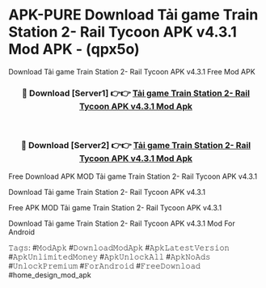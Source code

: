 # APK-PURE Download Tải game Train Station 2- Rail Tycoon APK v4.3.1 Mod APK - (qpx5o)
Download Tải game Train Station 2- Rail Tycoon APK v4.3.1 Free Mod APK

<div align="center">
<h3>🔴 Download [Server1] 👉👉 <a href="https://apk-comot.site?title=Tải_game_Train_Station_2-_Rail_Tycoon_APK_v4.3.1">Tải game Train Station 2- Rail Tycoon APK v4.3.1 Mod Apk</a></h3><br>

<h3>🔴 Download [Server2] 👉👉 <a href="https://apk-comot.site?title=Tải_game_Train_Station_2-_Rail_Tycoon_APK_v4.3.1">Tải game Train Station 2- Rail Tycoon APK v4.3.1 Mod Apk</a></h3>
</div>


Free Download APK MOD Tải game Train Station 2- Rail Tycoon APK v4.3.1

Download Tải game Train Station 2- Rail Tycoon APK v4.3.1 

Free APK MOD Tải game Train Station 2- Rail Tycoon APK v4.3.1 

Download Tải game Train Station 2- Rail Tycoon APK v4.3.1 Mod For Android

𝚃𝚊𝚐𝚜: #𝙼𝚘𝚍𝙰𝚙𝚔 #𝙳𝚘𝚠𝚗𝚕𝚘𝚊𝚍𝙼𝚘𝚍𝙰𝚙𝚔 #𝙰𝚙𝚔𝙻𝚊𝚝𝚎𝚜𝚝𝚅𝚎𝚛𝚜𝚒𝚘𝚗 #𝙰𝚙𝚔𝚄𝚗𝚕𝚒𝚖𝚒𝚝𝚎𝚍𝙼𝚘𝚗𝚎𝚢 #𝙰𝚙𝚔𝚄𝚗𝚕𝚘𝚌𝚔𝙰𝚕𝚕 #𝙰𝚙𝚔𝙽𝚘𝙰𝚍𝚜 #𝚄𝚗𝚕𝚘𝚌𝚔𝙿𝚛𝚎𝚖𝚒𝚞𝚖 #𝙵𝚘𝚛𝙰𝚗𝚍𝚛𝚘𝚒𝚍 #𝙵𝚛𝚎𝚎𝙳𝚘𝚠𝚗𝚕𝚘𝚊𝚍 #home_design_mod_apk